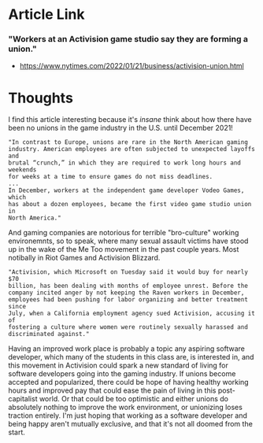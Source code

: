 # Article Link
### "Workers at an Activision game studio say they are forming a union."
* https://www.nytimes.com/2022/01/21/business/activision-union.html

# Thoughts
I find this article interesting because it's _insane_ think about how there have been no unions in the game industry in the U.S. until December 2021!
```
"In contrast to Europe, unions are rare in the North American gaming
industry. American employees are often subjected to unexpected layoffs and
brutal “crunch,” in which they are required to work long hours and weekends
for weeks at a time to ensure games do not miss deadlines.
...
In December, workers at the independent game developer Vodeo Games, which
has about a dozen employees, became the first video game studio union in
North America."
```
And gaming companies are notorious for terrible "bro-culture" working
environemnts, so to speak, where many sexual assault victims have stood up
in the wake of the Me Too movement in the past couple years. Most notibally
in Riot Games and Activision Blizzard. 
```
"Activision, which Microsoft on Tuesday said it would buy for nearly $70
billion, has been dealing with months of employee unrest. Before the
company incited anger by not keeping the Raven workers in December,
employees had been pushing for labor organizing and better treatment since
July, when a California employment agency sued Activision, accusing it of
fostering a culture where women were routinely sexually harassed and
discriminated against."
```
Having an improved work place is probably a topic any aspiring software developer, which many of the students in this class are, is interested in, and this movement in Activision could spark a new standard of living for software developers going into the gaming industry. If unions become accepted and popularized, there could be hope of having healthy working hours and improved pay that could ease the pain of living in this post-capitalist world. Or that could be too optimistic and either unions do absolutely nothing to improve the work environment, or unionizing loses traction entirely. I'm just hoping that working as a software developer and being happy aren't mutually exclusive, and that it's not all doomed from the start.